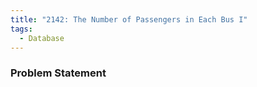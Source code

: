 ```yaml
---
title: "2142: The Number of Passengers in Each Bus I"
tags:
  - Database
---
```

### Problem Statement

